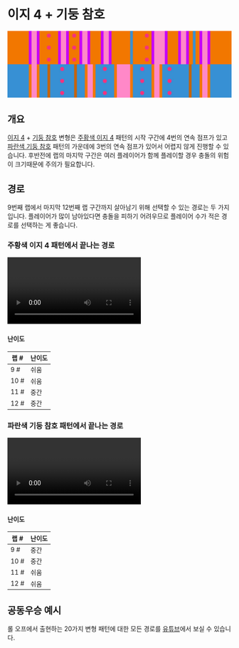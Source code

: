 # 이지 4 + 기둥 참호

![Easy 4 + Pillar Trench](../images/variations/easy-4-pillar-trench.jpg)

## 개요

[이지 4](../rolls/easy-4.md#주황색-롤) + [기둥 참호](../rolls/pillar-trench.md) 변형은 [주황색 이지 4](../rolls/easy-4.md#주황색-롤) 패턴의 시작 구간에 4번의 연속 점프가 있고 [파란색 기둥 참호](../rolls/pillar-trench.md) 패턴의 가운데에 3번의 연속 점프가 있어서 어렵지 않게 진행할 수 있습니다. 후반전에 랩의 마지막 구간은 여러 플레이어가 함께 플레이할 경우 충돌의 위험이 크기때문에 주의가 필요합니다.

## 경로

9번째 랩에서 마지막 12번째 랩 구간까지 살아남기 위해 선택할 수 있는 경로는 두 가지입니다. 플레이어가 많이 남아있다면 충돌을 피하기 어려우므로 플레이어 수가 적은 경로를 선택하는 게 좋습니다.

### 주황색 이지 4 패턴에서 끝나는 경로

<video controls>
  <source src="../../images/variations/easy-4-pillar-trench-end-on-orange.mp4" type="video/mp4">
</video>

#### 난이도

| 랩 #  | 난이도     |
| ----- | ---------- |
| 9 #   | 쉬움       |
| 10 #  | 쉬움       |
| 11 #  | 중간       |
| 12 #  | 중간       |

### 파란색 기둥 참호 패턴에서 끝나는 경로

<video controls>
  <source src="../../images/variations/easy-4-pillar-trench-end-on-blue.mp4" type="video/mp4">
</video>

#### 난이도

| 랩 #  | 난이도     |
| ----- | ---------- |
| 9 #   | 중간       |
| 10 #  | 중간       |
| 11 #  | 쉬움       |
| 12 #  | 쉬움       |

## 공동우승 예시

롤 오프에서 출현하는 20가지 변형 패턴에 대한 모든 경로를 [유튜브](https://www.youtube.com/playlist?list=PLG_QNSp9ZgJLWYSNl4vY26VJCZeOQHO1F)에서 보실 수 있습니다.
